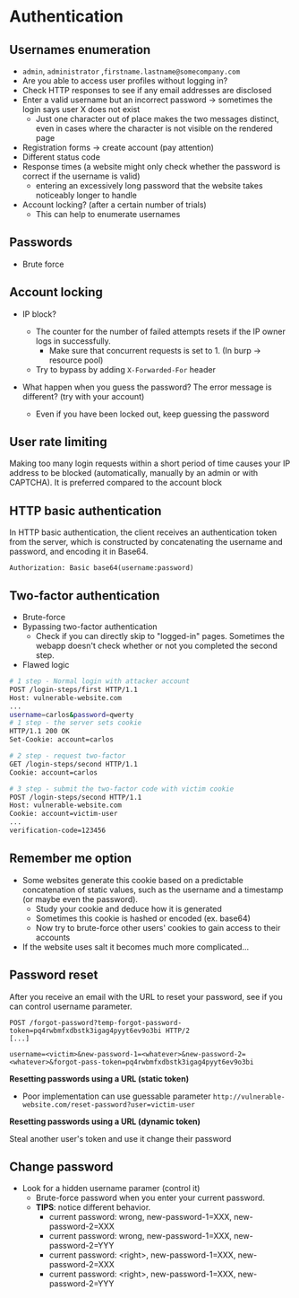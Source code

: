 # Authentication

## Usernames enumeration

* `admin`, `administrator` ,`firstname.lastname@somecompany.com`
* Are you able to access user profiles without logging in?
* Check HTTP responses to see if any email addresses are disclosed
* Enter a valid username but an incorrect password -> sometimes the login says user X does not exist
  * Just one character out of place makes the two messages distinct, even in cases where the character is not visible on the rendered page
* Registration forms -> create account (pay attention)
* Different status code
* Response times (a website might only check whether the password is correct if the username is valid)
  * entering an excessively long password that the website takes noticeably longer to handle
* Account locking? (after a certain number of trials)
  * This can help to enumerate usernames

## Passwords

* Brute force

## Account locking

*   IP block?

    * The counter for the number of failed attempts resets if the IP owner logs in successfully.
      * Make sure that concurrent requests is set to 1. (In burp -> resource pool)
    * Try to bypass by adding `X-Forwarded-For` header


* What happen when you guess the password? The error message is different? (try with your account)
  * Even if you have been locked out, keep guessing the password

## User rate limiting

Making too many login requests within a short period of time causes your IP address to be blocked (automatically, manually by an admin or with CAPTCHA). It is preferred compared to the account block&#x20;

## HTTP basic authentication <a href="#http-basic-authentication" id="http-basic-authentication"></a>

In HTTP basic authentication, the client receives an authentication token from the server, which is constructed by concatenating the username and password, and encoding it in Base64.

`Authorization: Basic base64(username:password)`

## Two-factor authentication <a href="#bypassing-two-factor-authentication" id="bypassing-two-factor-authentication"></a>

* Brute-force
* Bypassing two-factor authentication
  * Check if you can directly skip to "logged-in" pages. Sometimes the webapp doesn't check whether or not you completed the second step.
* Flawed logic

```sh
# 1 step - Normal login with attacker account
POST /login-steps/first HTTP/1.1
Host: vulnerable-website.com
...
username=carlos&password=qwerty
# 1 step - the server sets cookie
HTTP/1.1 200 OK
Set-Cookie: account=carlos

# 2 step - request two-factor
GET /login-steps/second HTTP/1.1
Cookie: account=carlos

# 3 step - submit the two-factor code with victim cookie
POST /login-steps/second HTTP/1.1
Host: vulnerable-website.com
Cookie: account=victim-user
...
verification-code=123456
```



## Remember me option

* Some websites generate this cookie based on a predictable concatenation of static values, such as the username and a timestamp (or maybe even the password).
  * Study your cookie and deduce how it is generated
  * Sometimes this cookie is hashed or encoded (ex. base64)
  * Now try to brute-force other users' cookies to gain access to their accounts
* If the website uses salt it becomes much more complicated...



## Password reset

After you receive an email with the URL to reset your password, see if you can control username parameter.

```
POST /forgot-password?temp-forgot-password-token=pq4rwbmfxdbstk3igag4pyyt6ev9o3bi HTTP/2
[...]

username=<victim>&new-password-1=<whatever>&new-password-2=<whatever>&forgot-pass-token=pq4rwbmfxdbstk3igag4pyyt6ev9o3bi
```

**Resetting passwords using a URL (static token)**

* Poor implementation can use guessable parameter `http://vulnerable-website.com/reset-password?user=victim-user`



**Resetting passwords using a URL (dynamic token)**

Steal another user's token and use it change their password



## Change password

* Look for a hidden username paramer (control it)
  * Brute-force password when you enter your current password.
  * **TIPS**: notice different behavior.&#x20;
    * current password: wrong, new-password-1=XXX, new-password-2=XXX
    * current password: wrong, new-password-1=XXX, new-password-2=YYY
    * current password: \<right>, new-password-1=XXX, new-password-2=XXX
    * current password: \<right>, new-password-1=XXX, new-password-2=YYY
